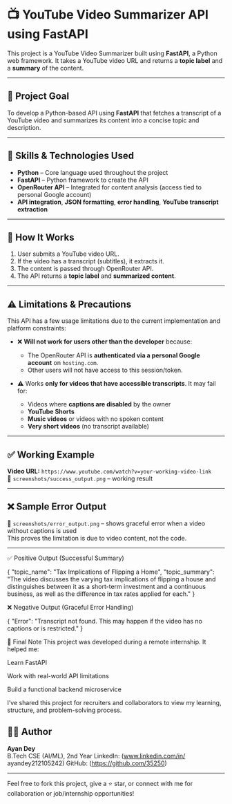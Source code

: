 # 📺 YouTube Video Summarizer API using FastAPI

This project is a YouTube Video Summarizer built using **FastAPI**, a Python web framework. It takes a YouTube video URL and returns a **topic label** and a **summary** of the content.

---

## 🚀 Project Goal

To develop a Python-based API using **FastAPI** that fetches a transcript of a YouTube video and summarizes its content into a concise topic and description.

---

## 🧠 Skills & Technologies Used

- **Python** – Core language used throughout the project
- **FastAPI** – Python framework to create the API
- **OpenRouter API** – Integrated for content analysis (access tied to personal Google account)
- **API integration**, **JSON formatting**, **error handling**, **YouTube transcript extraction**

---

## 🔧 How It Works

1. User submits a YouTube video URL.
2. If the video has a transcript (subtitles), it extracts it.
3. The content is passed through OpenRouter API.
4. The API returns a **topic label** and **summarized content**.

---

## ⚠️ Limitations & Precautions

This API has a few usage limitations due to the current implementation and platform constraints:

- ❌ **Will not work for users other than the developer** because:
  - The OpenRouter API is **authenticated via a personal Google account** on `hosting.com`.
  - Other users will not have access to this session/token.

- ⚠️ Works **only for videos that have accessible transcripts**. It may fail for:
  - Videos where **captions are disabled** by the owner
  - **YouTube Shorts**
  - **Music videos** or videos with no spoken content
  - **Very short videos** (no transcript available)

---

## ✅ Working Example

**Video URL:** `https://www.youtube.com/watch?v=your-working-video-link`  
📸 `screenshots/success_output.png` – working result

---

## ❌ Sample Error Output

📸 `screenshots/error_output.png` – shows graceful error when a video without captions is used  
This proves the limitation is due to video content, not the code.

---



✅ Positive Output (Successful Summary)

{
  "topic_name": "Tax Implications of Flipping a Home",
  "topic_summary": "The video discusses the varying tax implications of flipping a house and distinguishes between it as a short-term investment and a continuous business, as well as the difference in tax rates applied for each."
}



❌ Negative Output (Graceful Error Handling)

{
  "Error": "Transcript not found. This may happen if the video has no captions or is restricted."
}



🙏 Final Note
This project was developed during a remote internship. It helped me:

Learn FastAPI

Work with real-world API limitations

Build a functional backend microservice

I’ve shared this project for recruiters and collaborators to view my learning, structure, and problem-solving process.



## 🧑‍💻 Author
**Ayan Dey**  
B.Tech CSE (AI/ML), 2nd Year  LinkedIn: (www.linkedin.com/in/
ayandey212105242)
GitHub: (https://github.com/35250) 


---

Feel free to fork this project, give a ⭐ star, or connect with me for collaboration or job/internship opportunities!



